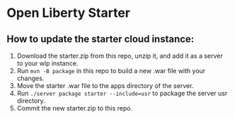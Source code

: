 # Open Liberty Starter

## How to update the starter cloud instance:
1) Download the starter.zip from this repo, unzip it, and add it as a server to your wlp instance.
2) Run `mvn -B package` in this repo to build a new .war file with your changes.
3) Move the starter .war file to the apps directory of the server.
4) Run `./server package starter --include=usr` to package the server usr directory.
5) Commit the new starter.zip to this repo.
